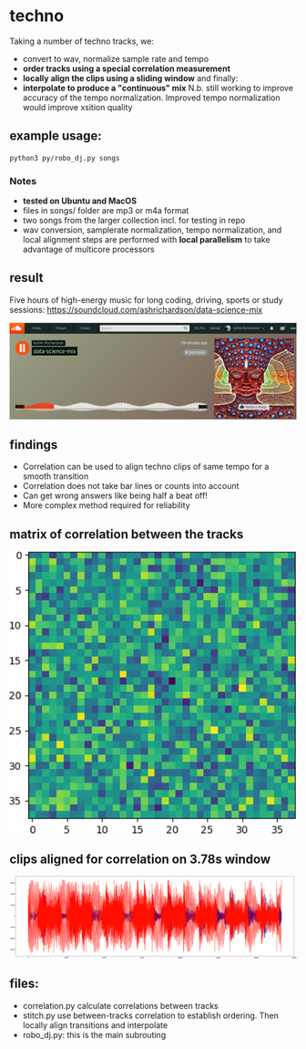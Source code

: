 # techno
Taking a number of techno tracks, we:
* convert to wav, normalize sample rate and tempo
* **order tracks using a special correlation measurement**
* **locally align the clips using a sliding window** and finally:
* **interpolate to produce a "continuous" mix** N.b. still working to improve accuracy of the tempo normalization. Improved tempo normalization would improve xsition quality

## example usage:
```
python3 py/robo_dj.py songs
```

### Notes
*  **tested on Ubuntu and MacOS**
* files in songs/ folder are mp3 or m4a format
* two songs from the larger collection incl. for testing in repo
* wav conversion, samplerate normalization, tempo normalization, and local alignment steps are performed with **local parallelism** to take advantage of multicore processors

## result
Five hours of high-energy music for long coding, driving, sports or study sessions:
https://soundcloud.com/ashrichardson/data-science-mix

<img src="songs_out/soundcloud.png" width="650">

## findings
* Correlation can be used to align techno clips of same tempo for a smooth transition
* Correlation does not take bar lines or counts into account
* Can get wrong answers like being half a beat off!
* More complex method required for reliability

## matrix of correlation between the tracks
<img src="songs_out/grid.png" width="650">

## clips aligned for correlation on 3.78s window
<img src="songs_out/correlation.png" width="650">

## files:
* correlation.py calculate correlations between tracks
* stitch.py use between-tracks correlation to establish ordering. Then locally align transitions and interpolate
* robo_dj.py: this is the main subrouting
